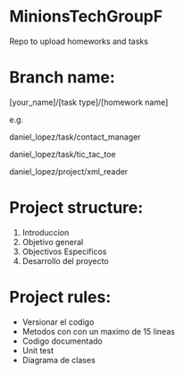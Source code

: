 # MinionsTechGroupF
Repo to upload homeworks and tasks

Branch name:
============

[your_name]/[task type]/[homework name]

e.g.

daniel_lopez/task/contact_manager

daniel_lopez/task/tic_tac_toe

daniel_lopez/project/xml_reader

Project structure:
==================
1. Introduccion
2. Objetivo general
3. Objectivos Especificos
4. Desarrollo del proyecto

Project rules:
==============
- Versionar el codigo
- Metodos con con un maximo de 15 lineas
- Codigo documentado
- Unit test
- Diagrama de clases
